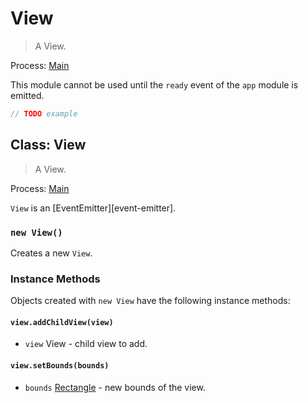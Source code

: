 # View

> A View.

Process: [Main](../glossary.md#main-process)

This module cannot be used until the `ready` event of the `app`
module is emitted.

```javascript
// TODO example
```

## Class: View

> A View.

Process: [Main](../glossary.md#main-process)

`View` is an [EventEmitter][event-emitter].

### `new View()`

Creates a new `View`.

### Instance Methods

Objects created with `new View` have the following instance methods:

#### `view.addChildView(view)`

* `view` View - child view to add.

#### `view.setBounds(bounds)`

* `bounds` [Rectangle](structures/rectangle.md) - new bounds of the view.
